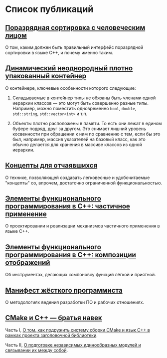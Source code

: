 Список публикаций
=================

## [Поразрядная сортировка с человеческим лицом](radix-sort-with-human-face/radix-sort-with-human-face.md)

О том, каким должен быть правильный интерфейс поразрядной сортировки в языке C++, и почему именно таким.

## [Динамический неоднородный плотно упакованный контейнер](dynamic-tuple/dynamic-tuple.md)

О контейнере, ключевые особенности которого следующие:

1.  Складываемые в контейнер типы не обязаны быть членами одной иерархии классов — это могут быть совершенно разные типы. Например, можно поместить одновременно `bool`, `double`, `std::string`, `std::vector<int>` и т.п.

2.  Объекты плотно расположены в памяти. То есть они лежат в едином буфере подряд, друг за другом. Это снимает лишний уровень косвенности при обращении к ним по сравнению с тем, если бы это был, например, массив указателей на базовый класс, как это обычно делается для хранения в массиве классов из одной иерархии.

## [Концепты для отчаявшихся](concepts-for-despaired/concepts-for-despaired.md)

О технике, позволяющей создавать легковесные и удобочитаемые "концепты" со, впрочем, достаточно ограниченной функциональностью.

## [Элементы функционального программирования в C++: частичное применение](eofp-partial-application/eofp-partial-application.md)

О проектировании и реализации механизмов частичного применения в языке C++.

## [Элементы функционального программирования в C++: композиции отображений](eofp-compositions/eofp-compositions.md)

Об инструментах, делающих компоновку функций лёгкой и приятной.

## [Манифест жёсткого программиста](solid-manifesto/solid-manifesto.md)

О методологиях ведения разработки ПО и рабочих отношениях.

## [CMake и C++ — братья навек](cmake-and-cpp-friendship-forever)

Часть I, [О том, как подружить систему сборки CMake и язык C++ в рамках проекта заголовочной библиотеки](cmake-and-cpp-friendship-forever/cmake-and-cpp-friendship-forever.md).

Часть II, [О подготовке независимых идинообразных модулей и связывании их между собой](cmake-and-cpp-friendship-forever/cmake-and-cpp-friendship-forever-part-ii.md).
